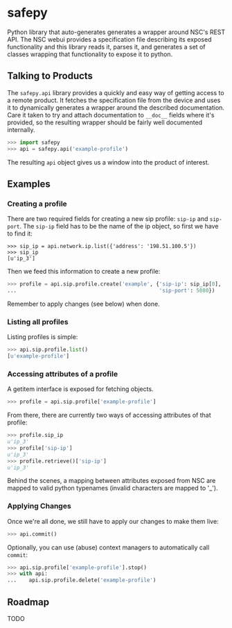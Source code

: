 # safepy

Python library that auto-generates generates a wrapper around NSC's
REST API. The NSC webui provides a specification file describing its
exposed functionality and this library reads it, parses it, and
generates a set of classes wrapping that functionality to expose it to
python.

## Talking to Products

The `safepy.api` library provides a quickly and easy way of getting
access to a remote product. It fetches the specification file from the
device and uses it to dynamically generates a wrapper around the
described documentation. Care it taken to try and attach documentation
to `__doc__` fields where it's provided, so the resulting wrapper
should be fairly well documented internally.

~~~python
>>> import safepy
>>> api = safepy.api('example-profile')
~~~

The resulting `api` object gives us a window into the product of
interest.

## Examples

### Creating a profile

There are two required fields for creating a new sip profile: `sip-ip`
and `sip-port`. The `sip-ip` field has to be the name of the ip
object, so first we have to find it:

~~~
>>> sip_ip = api.network.ip.list({'address': '198.51.100.5'})
>>> sip_ip
[u'ip_3']
~~~

Then we feed this information to create a new profile:

~~~python
>>> profile = api.sip.profile.create('example', {'sip-ip': sip_ip[0],
...                                              'sip-port': 5080})
~~~

Remember to apply changes (see below) when done.

### Listing all profiles

Listing profiles is simple:

~~~python
>>> api.sip.profile.list()
[u'example-profile']
~~~

### Accessing attributes of a profile

A getitem interface is exposed for fetching objects.

~~~python
>>> profile = api.sip.profile['example-profile']
~~~

From there, there are currently two ways of accessing attributes of
that profile:

~~~python
>>> profile.sip_ip
u'ip_3'
>>> profile['sip-ip']
u'ip_3'
>>> profile.retrieve()['sip-ip']
u'ip_3'
~~~

Behind the scenes, a mapping between attributes exposed from NSC are
mapped to valid python typenames (invalid characters are mapped to
'_').

### Applying Changes

Once we're all done, we still have to apply our changes to make them
live:

~~~python
>>> api.commit()
~~~

Optionally, you can use (abuse) context managers to automatically call
`commit`:

~~~python
>>> api.sip.profile['example-profile'].stop()
>>> with api:
...    api.sip.profile.delete('example-profile')
~~~

## Roadmap

TODO
